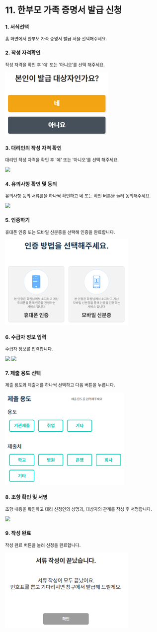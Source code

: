 # 11. 한부모 가족 증명서 발급 신청

### 1. 서식선택

홈 화면에서 한부모 가족 증명서 발급 서을 선택해주세요.

### 2. 작성 자격확인

작성 자격을 확인 후 ‘예’ 또는 ‘아니오’를 선택 해주세요.

![](<../../.gitbook/assets/image (11).png>)

### 3.  대리인의 작성 자격 확인

대리인 작성 자격을 확인 후 '예' 또는 '아니오'를 선택 해주세요.

![](<../../.gitbook/assets/11. 한부모\_대리인 작성 자격 확인.png>)



### 4. 유의사항 확인 및 동의

유의사항 등의 서류를을 하나씩 확인하고 네 또는 확인 버튼을 눌러 동의해주세요.

![](<../../.gitbook/assets/11. 한부모\_유의사항.png>)

### 5. 인증하기

휴대폰 인증 또는 모바일 신분증을 선택해 인증을 완료합니다.



![](<../../.gitbook/assets/image (3).png>)

### 6. 수급자 정보 입력 <a href="#4." id="4."></a>

수급자 정보를 입력합니다.

![](<../../.gitbook/assets/11. 한부모\_수급자 정보 입력.png>) ![](<../../.gitbook/assets/11. 한부모\_수급자 정보 입력2.png>)

### 7. 제출 용도 선택

제출 용도와 제출처를 하나씩 선택하고 다음 버튼을 누릅니다.

![](<../../.gitbook/assets/image (7).png>)

### 8. 조항 확인 및 서명

조항 내용을 확인하고 대리 신청인의 성명과, 대상자의 관계를 작성 후 서명합니다.

![](<../../.gitbook/assets/11. 한부모\_조항내용.png>)

### 9. 작성 완료

작성 완료 버튼을 눌러 신청을 완료합니다.

![](<../../.gitbook/assets/image (4).png>)
